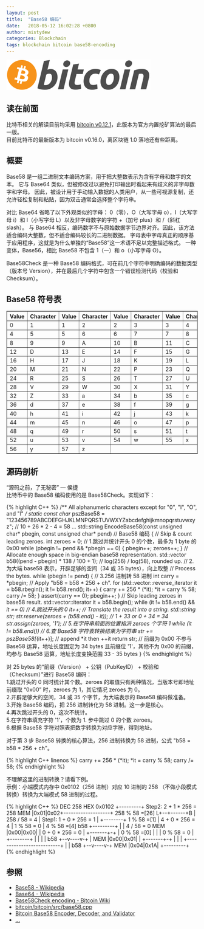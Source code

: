 ```yaml
---
layout: post
title:  "Base58 编码"
date:   2018-05-12 16:02:28 +0800
author: mistydew
categories: Blockchain
tags: blockchain bitcoin base58-encoding
---
```

![bitcoin](/images/20180504/bitcoin.svg)

## 读在前面
比特币相关的解读目前均采用 [bitcoin v0.12.1](https://github.com/bitcoin/bitcoin/tree/v0.12.1)，此版本为官方内置挖矿算法的最后一版。<br>
目前比特币的最新版本为 bitcoin v0.16.0，离区块链 1.0 落地还有些距离。

## 概要
Base58 是一组二进制文本编码方案，用于把大整数表示为含有字母和数字的文本。
它与 Base64 类似，但被修改过以避免打印输出时看起来有歧义的非字母数字和字母。
因此，被设计用于手动输入数据的人类用户，从一些可视源复制，还允许轻松复制和粘贴，因为双击通常会选择整个字符串。
<!-- excerpt -->

对比 Base64 省略了以下外观类似的字母：
0（零），O（大写字母 o），I（大写字母 i）和 l（小写字母 L）以及非字母数字的字符 +（加号 plus）和 /（斜杠 slash）。
与 Base64 相反，编码数字不与原始数据字节边界对齐。因此，该方法适合编码大整数，但不适合编码较长的二进制数据。
字母表中字母真正的顺序基于应用程序，这就是为什么单独的“Base58”这一术语不足以完整描述格式。
一种变体，Base56，相比 Base58 不包含 1（一）和 o（小写字母 O）。

Base58Check 是一种 Base58 编码格式，可在前几个字符中明确编码的数据类型（版本号 Version），并在最后几个字符中包含一个错误检测代码（校验和 Checksum）。

## Base58 符号表
<table border="1">
<tbody><tr>
<th>Value
</th>
<th>Character
</th>
<th>Value
</th>
<th>Character
</th>
<th>Value
</th>
<th>Character
</th>
<th>Value
</th>
<th>Character
</th></tr>
<tr>
<td>0
</td>
<td>1
</td>
<td>1
</td>
<td>2
</td>
<td>2
</td>
<td>3
</td>
<td>3
</td>
<td>4
</td></tr>
<tr>
<td>4
</td>
<td>5
</td>
<td>5
</td>
<td>6
</td>
<td>6
</td>
<td>7
</td>
<td>7
</td>
<td>8
</td></tr>
<tr>
<td>8
</td>
<td>9
</td>
<td>9
</td>
<td>A
</td>
<td>10
</td>
<td>B
</td>
<td>11
</td>
<td>C
</td></tr>
<tr>
<td>12
</td>
<td>D
</td>
<td>13
</td>
<td>E
</td>
<td>14
</td>
<td>F
</td>
<td>15
</td>
<td>G
</td></tr>
<tr>
<td>16
</td>
<td>H
</td>
<td>17
</td>
<td>J
</td>
<td>18
</td>
<td>K
</td>
<td>19
</td>
<td>L
</td></tr>
<tr>
<td>20
</td>
<td>M
</td>
<td>21
</td>
<td>N
</td>
<td>22
</td>
<td>P
</td>
<td>23
</td>
<td>Q
</td></tr>
<tr>
<td>24
</td>
<td>R
</td>
<td>25
</td>
<td>S
</td>
<td>26
</td>
<td>T
</td>
<td>27
</td>
<td>U
</td></tr>
<tr>
<td>28
</td>
<td>V
</td>
<td>29
</td>
<td>W
</td>
<td>30
</td>
<td>X
</td>
<td>31
</td>
<td>Y
</td></tr>
<tr>
<td>32
</td>
<td>Z
</td>
<td>33
</td>
<td>a
</td>
<td>34
</td>
<td>b
</td>
<td>35
</td>
<td>c
</td></tr>
<tr>
<td>36
</td>
<td>d
</td>
<td>37
</td>
<td>e
</td>
<td>38
</td>
<td>f
</td>
<td>39
</td>
<td>g
</td></tr>
<tr>
<td>40
</td>
<td>h
</td>
<td>41
</td>
<td>i
</td>
<td>42
</td>
<td>j
</td>
<td>43
</td>
<td>k
</td></tr>
<tr>
<td>44
</td>
<td>m
</td>
<td>45
</td>
<td>n
</td>
<td>46
</td>
<td>o
</td>
<td>47
</td>
<td>p
</td></tr>
<tr>
<td>48
</td>
<td>q
</td>
<td>49
</td>
<td>r
</td>
<td>50
</td>
<td>s
</td>
<td>51
</td>
<td>t
</td></tr>
<tr>
<td>52
</td>
<td>u
</td>
<td>53
</td>
<td>v
</td>
<td>54
</td>
<td>w
</td>
<td>55
</td>
<td>x
</td></tr>
<tr>
<td>56
</td>
<td>y
</td>
<td>57
</td>
<td>z
</td></tr></tbody></table>

## 源码剖析
“源码之前，了无秘密” — 侯捷<br>
比特币中的 Base58 编码使用的是 Base58Check。实现如下：

{% highlight C++ %}
/** All alphanumeric characters except for "0", "I", "O", and "l" */
static const char* pszBase58 = "123456789ABCDEFGHJKLMNPQRSTUVWXYZabcdefghijkmnopqrstuvwxyz"; // 10 + 26 * 2 - 4 = 58
...
std::string EncodeBase58(const unsigned char* pbegin, const unsigned char* pend) // Base58 编码
{
    // Skip & count leading zeroes.
    int zeroes = 0; // 1.跳过并统计开头 0 的个数，最多为 1 byte 的 0x00
    while (pbegin != pend && *pbegin == 0) {
        pbegin++;
        zeroes++;
    }
    // Allocate enough space in big-endian base58 representation.
    std::vector<unsigned char> b58((pend - pbegin) * 138 / 100 + 1); // log(256) / log(58), rounded up. // 2.为大端 base58 表示，开辟足够的空间（34 或 35 bytes），向上取整
    // Process the bytes.
    while (pbegin != pend) { // 3.256 进制转 58 进制
        int carry = *pbegin;
        // Apply "b58 = b58 * 256 + ch".
        for (std::vector<unsigned char>::reverse_iterator it = b58.rbegin(); it != b58.rend(); it++) {
            carry += 256 * (*it);
            *it = carry % 58;
            carry /= 58;
        }
        assert(carry == 0);
        pbegin++;
    }
    // Skip leading zeroes in base58 result.
    std::vector<unsigned char>::iterator it = b58.begin();
    while (it != b58.end() && *it == 0) // 4.跳过开头的 0
        it++;
    // Translate the result into a string.
    std::string str;
    str.reserve(zeroes + (b58.end() - it)); // 1 + 33 or 0 + 34 = 34
    str.assign(zeroes, '1'); // 5.在字符串前面的位置指派 zeroes 个字符 1
    while (it != b58.end()) // 6.查 Base58 字符表转换结果为字符串
        str += pszBase58[*(it++)]; // append *it then ++it
    return str; // 前缀为 0x00 不参与 Base58 运算，地址长度固定为 34 bytes 且前缀位 '1'，其他不为 0x00 的前缀，均参与 Base58 运算，地址长度变换范围 33 - 35 bytes
}
{% endhighlight %}

对 25 bytes 的“前缀（Version） + 公钥（PubKeyID） + 校验和（Checksum）”进行 Base58 编码：<br>
1.跳过开头的 0 同时统计其个数。zeroes 的取值只有两种情况，当版本号即地址前缀取 “0x00” 时，zeroes 为 1，其它情况 zeroes 为 0。<br>
2.开辟足够大的空间，34 或 35 个字节，为大端表示的 Base58 编码做准备。<br>
3.开始 Base58 编码，把 256 进制转化为 58 进制。这一步是核心。<br>
4.再次跳过开头的 0，这次不统计。<br>
5.在字符串填充字符 '1'，个数为 1. 步中跳过 0 的个数 zeroes。<br>
6.根据 Base58 字符对照表把数字转换为对应字符，得到地址。

对于第 3 步 Base58 转换的核心算法，256 进制转换为 58 进制，公式 "b58 = b58 * 256 + ch"。

{% highlight C++ linenos %}
carry += 256 * (*it);
*it = carry % 58;
carry /= 58;
{% endhighlight %}

不理解这里的进制转换？请看下例。<br>
示例：小端模式内存中 0x0102（256 进制）对应 10 进制的 258 （不做小段模式转换）转换为大端模式 58 进制的过程。

{% highlight C++ %}
DEC 258 HEX 0x0102
    +---------+              Step2: 2 + 1 * 256 = 258
MEM |0x01|0x02+-------------------+ 258 % 58 =[26]
   L+--+------+B                  | 258 / 58 = 4
       |   Step1: 1 + 0 * 256 = 1 |
       +--------+ 1 % 58 =[1]     | 4 + 0 * 256 = 4
                | 1 % 58 = 0      | 4 % 58 =[4]
b58 +---------+ |                 | 4 / 58 = 0
MEM |0x00|0x00| | 0 + 0 * 256 = 0 |
    +-------+-+ | 0 % 58 =[0]     |
            |   | 0 % 58 = 0      |
       +--------+                 |
       |    |                     |
b58 +--v----v-+                   |
MEM |0x00|0x01|                   |
    +-------+-+                   |
            |                     |
       +--------------------------+
       |    |
b58 +--v----v-+
MEM |0x04|0x1A|
    +---------+
{% endhighlight %}

## 参照
* [Base58 - Wikipedia](https://en.wikipedia.org/wiki/Base58)
* [Base64 - Wikipedia](https://en.wikipedia.org/wiki/Base64)
* [Base58Check encoding - Bitcoin Wiki](https://en.bitcoin.it/wiki/Base58Check_encoding)
* [bitcoin/bitcoin/src/base58.cpp](https://github.com/bitcoin/bitcoin/blob/master/src/base58.cpp)
* [Bitcoin Base58 Encoder, Decoder, and Validator](http://lenschulwitz.com/base58)
* [...](https://github.com/mistydew/blockchain)
